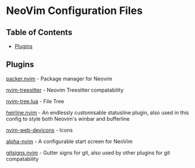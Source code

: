# NeoVim Configuration Files

## Table of Contents

* [Plugins](#plugins)

## Plugins

[packer.nvim](https://github.com/wbthomason/packer.nvim) - Package manager for Neovim

[nvim-treesitter](https://github.com/nvim-treesitter/nvim-treesitter) - Neovim Treesitter compatability

[nvim-tree.lua](https://github.com/kyazdani42/nvim-tree.lua) - File Tree

[heirline.nvim](https://github.com/rebelot/heirline.nvim) - An endlessly customisable statusline plugin, also used in this config to style both Neovim's winbar and bufferline

[nvim-web-devicons](https://github.com/kyazdani42/nvim-web-devicons) - Icons

[alpha-nvim](https://github.com/goolord/alpha-nvim) - A configurable start screen for NeoVim

[gitsigns.nvim](https://github.com/lewis6991/gitsigns.nvim) - Gutter signs for git, also used by other plugins for git compatability


